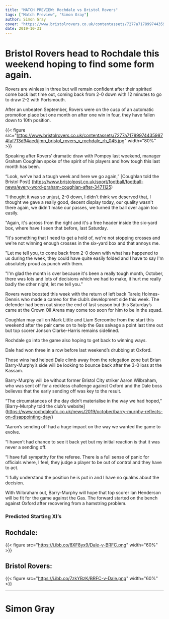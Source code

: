 ```yaml
---
title: "MATCH PREVIEW: Rochdale vs Bristol Rovers"
tags: ["Match Preview", "Simon Gray"]
author: Simon Gray
cover: "https://www.bristolrovers.co.uk/contentassets/7277a717899744359874faf713d94aed/jmp_bristol_rovers_v_rochdale_rh_045.jpg"
date: 2019-10-31
---
```


# Bristol Rovers head to Rochdale this weekend hoping to find some form again.

Rovers are winless in three but will remain confident after their spirited come back last time out, coming back from 2-0 down with 12 minutes to go to draw 2-2 with Portsmouth.

After an unbeaten September, Rovers were on the cusp of an automatic promotion place but one month on after one win in four, they have fallen down to 10th position.

<!--more-->

{{< figure src="https://www.bristolrovers.co.uk/contentassets/7277a717899744359874faf713d94aed/jmp_bristol_rovers_v_rochdale_rh_045.jpg" width="80%" >}}

Speaking after Rovers’ dramatic draw with Pompey last weekend, manager Graham Coughlan spoke of the spirit of his players and how tough this last month has been.

“Look, we've had a tough week and here we go again,” [Coughlan told the Bristol Post] (https://www.bristolpost.co.uk/sport/football/football-news/every-word-graham-coughlan-after-3471125)

 “I thought it was so unjust, 2-0 down, I didn't think we deserved that, I thought we gave a really good, decent display today, our quality wasn't there again, we didn't make our passes, we turned the ball over again too easily.

"Again, it's across from the right and it's a free header inside the six-yard box, where have I seen that before, last Saturday.

"It's something that I need to get a hold of, we're not stopping crosses and we're not winning enough crosses in the six-yard box and that annoys me.

"Let me tell you, to come back from 2-0 down with what has happened to us during the week, they could have quite easily folded and I have to say I'm absolutely proud as punch with them.

"I'm glad the month is over because it's been a really tough month, October, there was lots and lots of decisions which we had to make, it hurt me really badly the other night, let me tell you.”

<script src="https://www.buzzsprout.com/276671/1964023-scout-report-rochdale-a.js?player=small" type="text/javascript" charset="utf-8"></script>

Rovers were boosted this week with the return of left back Tareiq Holmes-Dennis who made a cameo for the club’s development side this week. The defender had been out since the end of last season but this Saturday’s came at the Crown Oil Arena may come too soon for him to be in the squad.

Coughlan may call on Mark Little and Liam Sercombe from the start this weekend after the pair came on to help the Gas salvage a point last time out but top scorer Jonson Clarke-Harris remains sidelined.

Rochdale go into the game also hoping to get back to winning ways.

Dale had won three in a row before last weekend’s drubbing at Oxford. 

Those wins had helped Dale climb away from the relegation zone but Brian Barry-Murphy’s side will be looking to bounce back after the 3-0 loss at the Kassam.

Barry-Murphy will be without former Bristol City striker Aaron Wilbraham, who was sent off for a reckless challenge against Oxford and the Dale boss believes that the early sending off was key to the result.

“The circumstances of the day didn’t materialise in the way we had hoped,” [Barry-Murphy told the club’s website] (https://www.rochdaleafc.co.uk/news/2019/october/barry-murphy-reflects-on-disappointing-day/)

“Aaron’s sending off had a huge impact on the way we wanted the game to evolve.

“I haven’t had chance to see it back yet but my initial reaction is that it was never a sending off.

“I have full sympathy for the referee. There is a full sense of panic for officials where, I feel, they judge a player to be out of control and they have to act.

“I fully understand the position he is put in and I have no qualms about the decision.

With Wilbraham out, Barry-Murphy will hope that top scorer Ian Henderson will be fit for the game against the Gas. The forward started on the bench against Oxford after recovering from a hamstring problem.

### Predicted Starting XI’s

## Rochdale:
{{< figure src="https://i.ibb.co/8XF8yx9/Dale-v-BRFC.png" width="60%" >}}

## Bristol Rovers:

{{< figure src="https://i.ibb.co/7zkYBzK/BRFC-v-Dale.png" width="60%" >}}

--- 
# Simon Gray

<script type="text/javascript" src="//downloads.mailchimp.com/js/signup-forms/popup/unique-methods/embed.js" data-dojo-config="usePlainJson: true, isDebug: false"></script><script type="text/javascript">window.dojoRequire(["mojo/signup-forms/Loader"], function(L) { L.start({"baseUrl":"mc.us3.list-manage.com","uuid":"e17a9090e1205ae2df5fea6c4","lid":"b9f5384120","uniqueMethods":true}) })</script>

<script async src="//pagead2.googlesyndication.com/pagead/js/adsbygoogle.js"></script>
<!-- GasCast Blog Ad -->
<ins class="adsbygoogle"
     style="display:block"
     data-ad-client="ca-pub-8805482732507166"
     data-ad-slot="7113725307"
     data-ad-format="auto"
     data-full-width-responsive="true"></ins>
<script>
(adsbygoogle = window.adsbygoogle || []).push({});
</script>